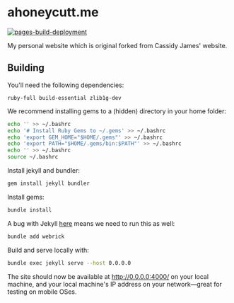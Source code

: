 # ahoneycutt.me

[![pages-build-deployment](https://github.com/ahoneybun/ahoneybun.github.io/actions/workflows/pages/pages-build-deployment/badge.svg)](https://github.com/ahoneybun/ahoneybun.github.io/actions/workflows/pages/pages-build-deployment)

My personal website which is original forked from Cassidy James' website.

## Building

You'll need the following dependencies:
```
ruby-full build-essential zlib1g-dev
```

We recommend installing gems to a (hidden) directory in your home folder:
```bash
echo '' >> ~/.bashrc
echo '# Install Ruby Gems to ~/.gems' >> ~/.bashrc
echo 'export GEM_HOME="$HOME/.gems"' >> ~/.bashrc
echo 'export PATH="$HOME/.gems/bin:$PATH"' >> ~/.bashrc
echo '' >> ~/.bashrc
source ~/.bashrc
```

Install jekyll and bundler:
```bash
gem install jekyll bundler
```

Install gems:
```bash
bundle install
```

A bug with Jekyll [here](https://github.com/jekyll/jekyll/issues/8523) means we need to run this as well:
```bash
bundle add webrick
```

Build and serve locally with:
```bash
bundle exec jekyll serve --host 0.0.0.0
```

The site should now be available at http://0.0.0.0:4000/ on your local machine, and your local machine's IP address on your network—great for testing on mobile OSes.

